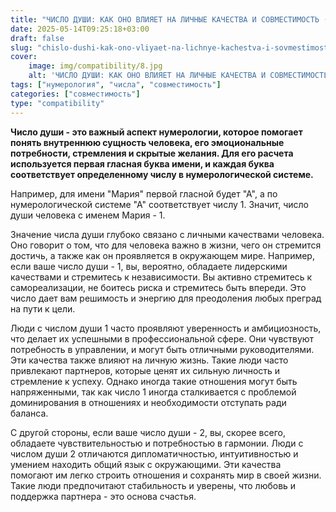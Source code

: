 ```yaml
---
title: "ЧИСЛО ДУШИ: КАК ОНО ВЛИЯЕТ НА ЛИЧНЫЕ КАЧЕСТВА И СОВМЕСТИМОСТЬ (ЧАСТЬ 1)"
date: 2025-05-14T09:25:18+03:00
draft: false
slug: "chislo-dushi-kak-ono-vliyaet-na-lichnye-kachestva-i-sovmestimost-chast-1"
cover:
    image: img/compatibility/8.jpg
    alt: 'ЧИСЛО ДУШИ: КАК ОНО ВЛИЯЕТ НА ЛИЧНЫЕ КАЧЕСТВА И СОВМЕСТИМОСТЬ (ЧАСТЬ 1)'
tags: ["нумерология", "числа", "совместимость"]
categories: ["совместимость"]
type: "compatibility"
---
```


**Число души - это важный аспект нумерологии, которое помогает понять внутреннюю сущность человека, его эмоциональные потребности, стремления и скрытые желания. Для его расчета используется первая гласная буква имени, и каждая буква соответствует определенному числу в нумерологической системе.**

Например, для имени "Мария" первой гласной будет "А", а по нумерологической системе "А" соответствует числу 1. Значит, число души человека с именем Мария - 1.

Значение числа души глубоко связано с личными качествами человека. Оно говорит о том, что для человека важно в жизни, чего он стремится достичь, а также как он проявляется в окружающем мире. Например, если ваше число души - 1, вы, вероятно, обладаете лидерскими качествами и стремитесь к независимости. Вы активно стремитесь к самореализации, не боитесь риска и стремитесь быть впереди. Это число дает вам решимость и энергию для преодоления любых преград на пути к цели.

Люди с числом души 1 часто проявляют уверенность и амбициозность, что делает их успешными в профессиональной сфере. Они чувствуют потребность в управлении, и могут быть отличными руководителями. Эти качества также влияют на личную жизнь. Такие люди часто привлекают партнеров, которые ценят их сильную личность и стремление к успеху. Однако иногда такие отношения могут быть напряженными, так как число 1 иногда сталкивается с проблемой доминирования в отношениях и необходимости отступать ради баланса.

С другой стороны, если ваше число души - 2, вы, скорее всего, обладаете чувствительностью и потребностью в гармонии. Люди с числом души 2 отличаются дипломатичностью, интуитивностью и умением находить общий язык с окружающими. Эти качества помогают им легко строить отношения и сохранять мир в своей жизни. Такие люди предпочитают стабильность и уверены, что любовь и поддержка партнера - это основа счастья.
